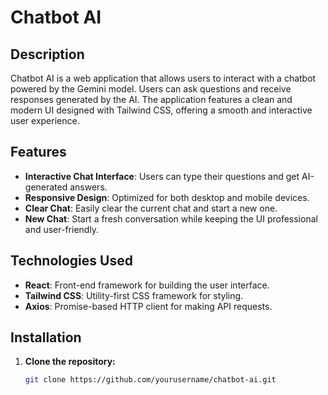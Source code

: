 # Chatbot AI

## Description

Chatbot AI is a web application that allows users to interact with a chatbot powered by the Gemini model. Users can ask questions and receive responses generated by the AI. The application features a clean and modern UI designed with Tailwind CSS, offering a smooth and interactive user experience.

## Features

- **Interactive Chat Interface**: Users can type their questions and get AI-generated answers.
- **Responsive Design**: Optimized for both desktop and mobile devices.
- **Clear Chat**: Easily clear the current chat and start a new one.
- **New Chat**: Start a fresh conversation while keeping the UI professional and user-friendly.

## Technologies Used

- **React**: Front-end framework for building the user interface.
- **Tailwind CSS**: Utility-first CSS framework for styling.
- **Axios**: Promise-based HTTP client for making API requests.

## Installation

1. **Clone the repository:**

   ```bash
   git clone https://github.com/yourusername/chatbot-ai.git

